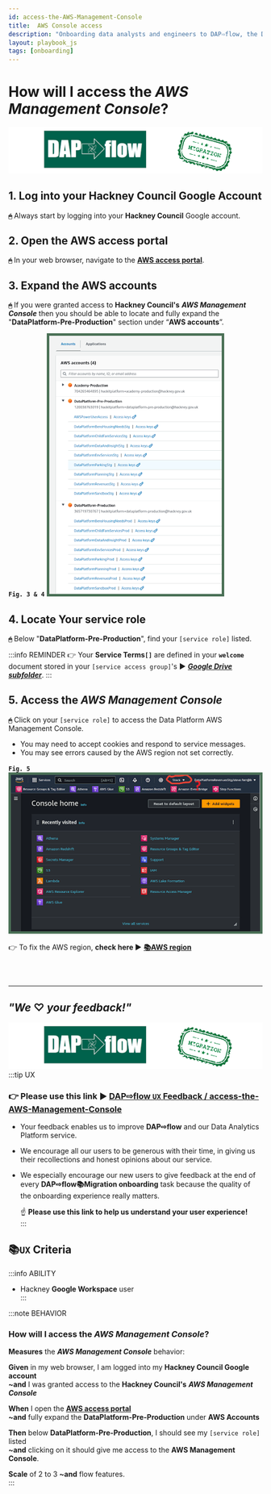 ```yaml
---
id: access-the-AWS-Management-Console
title:  AWS Console access
description: "Onboarding data analysts and engineers to DAP⇨flow, the Data Analytics Platform Airflow integration."
layout: playbook_js
tags: [onboarding]
---
```


#  How will I access the ***AWS Management Console***?
![DAP⇨flow](../images/DAPairflowFLOWmigration.png)   

## 1. Log into your **Hackney Council** Google Account
**`🖱`** Always start by logging into your **Hackney Council** Google account.

## 2. Open the AWS access portal
**`🖱`** In your web browser, navigate to the **[AWS access portal](https://d-936715b9ec.awsapps.com/start\#/)**.

## 3. Expand the AWS accounts
**`🖱`** If you were granted access to **Hackney Council's** ***AWS Management Console*** then you should be able to locate and fully expand the "**DataPlatform-Pre-Production**" section under “**AWS accounts**”.  

**`Fig. 3 & 4`** ![Fig. 3 & 4](../images/parking-access-the-AWS-Management-Console-three-four.png)

## 4. Locate Your service role
**`🖱`** Below "**DataPlatform-Pre-Production**", find your `[service role]` listed.  

:::info REMINDER
👉  Your **Service Terms`[]`** are defined in your **`welcome`** document stored in your `[service access group]`'s **►** [***Google Drive subfolder***](https://drive.google.com/drive/folders/1soY6hORmPVlRvlW_t1V1hTFXfZbLt6NS?usp=drive_link). 
:::

## 5. Access the ***AWS Management Console***
**`🖱`** Click on your `[service role]` to access the Data Platform AWS Management Console.  
* You may need to accept cookies and respond to service messages.  
* You may see errors caused by the AWS region not set correctly.  

**`Fig. 5`** ![Fig. 5](../images/parking-access-the-AWS-Management-Console-five.png)  

👉 To fix the AWS region, **check here ►** **[📚AWS region](../parking/access-the-AWS-region)** 

<br> 
</br>  

---

## ***"We* ♡ *your feedback!"***
![DAP⇨flow](../images/DAPairflowFLOWmigration.png)   
:::tip UX  
### 👉 Please use **this link ►** [**DAP⇨flow** `UX` **Feedback / access-the-AWS-Management-Console**](https://docs.google.com/forms/d/e/1FAIpQLSc7nv1XmfRJKZlZTYIJQxAwbimUfsZLXQOVt3TJO-zUOjcRGQ/viewform?usp=pp_url&entry.339550210=access-the-AWS-Management-Console)  

- Your feedback enables us to improve **DAP⇨flow** and our Data Analytics Platform service.  
- We encourage all our users to be generous with their time, in giving us their recollections and honest opinions about our service.  
- We especially encourage our new users to give feedback at the end of every **DAP⇨flow📚Migration onboarding** task because the quality of the onboarding experience really matters.  

    ☝ **Please use this link to help us understand your user experience!**  
:::

## 📚`UX` Criteria
:::info ABILITY  
* Hackney **Google Workspace** user  
:::

:::note BEHAVIOR  
###  How will I access the ***AWS Management Console***?
**Measures** the ***AWS Management Console*** behavior:  

**Given** in my web browser, I am logged into my **Hackney Council Google account**  
**~and** I was granted access to the **Hackney Council's** ***AWS Management Console***  

**When** I open the [**AWS access portal**](https://d-936715b9ec.awsapps.com/start\#/)  
**~and** fully expand the **DataPlatform-Pre-Production** under **AWS Accounts**  

**Then** below **DataPlatform-Pre-Production**, I should see my `[service role]` listed  
**~and** clicking on it should give me access to the **AWS Management Console**.  

**Scale** of 2 to 3 **~and** flow features.  
:::
